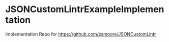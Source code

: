 # JSONCustomLintrExampleImplementation
Implementation Repo for https://github.com/zsmoore/JSONCustomLintr 
